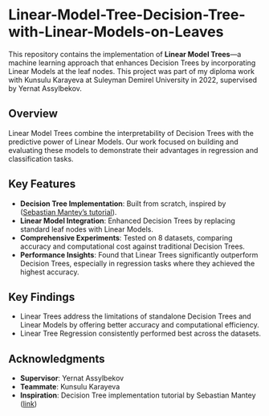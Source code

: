 # Linear-Model-Tree-Decision-Tree-with-Linear-Models-on-Leaves

This repository contains the implementation of **Linear Model Trees**—a machine learning approach that enhances Decision Trees by incorporating Linear Models at the leaf nodes. This project was part of my diploma work with Kunsulu Karayeva at Suleyman Demirel University in 2022, supervised by Yernat Assylbekov.

## Overview  

Linear Model Trees combine the interpretability of Decision Trees with the predictive power of Linear Models. Our work focused on building and evaluating these models to demonstrate their advantages in regression and classification tasks.

## Key Features  
- **Decision Tree Implementation**: Built from scratch, inspired by ([Sebastian Mantey’s tutorial](https://www.youtube.com/watch?v=y6DmpG_PtN0&list=PLPOTBrypY74xS3WD0G_uzqPjCQfU6IRK-)).  
- **Linear Model Integration**: Enhanced Decision Trees by replacing standard leaf nodes with Linear Models.  
- **Comprehensive Experiments**: Tested on 8 datasets, comparing accuracy and computational cost against traditional Decision Trees.  
- **Performance Insights**: Found that Linear Trees significantly outperform Decision Trees, especially in regression tasks where they achieved the highest accuracy.  

## Key Findings  
- Linear Trees address the limitations of standalone Decision Trees and Linear Models by offering better accuracy and computational efficiency.  
- Linear Tree Regression consistently performed best across the datasets.  


## Acknowledgments  
- **Supervisor**: Yernat Assylbekov  
- **Teammate**: Kunsulu Karayeva  
- **Inspiration**: Decision Tree implementation tutorial by Sebastian Mantey ([link](https://www.youtube.com/watch?v=y6DmpG_PtN0&list=PLPOTBrypY74xS3WD0G_uzqPjCQfU6IRK-))  
